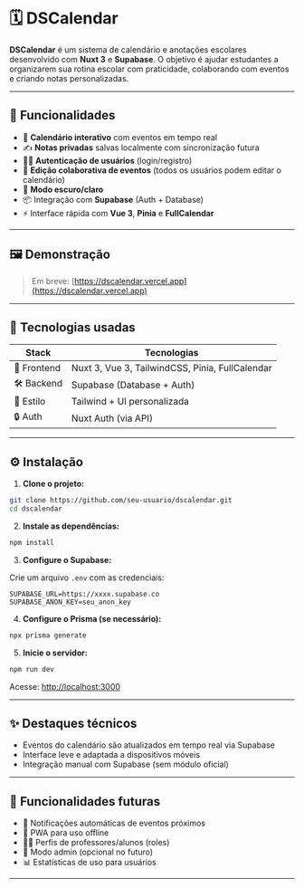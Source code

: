 # 🗓️ DSCalendar

**DSCalendar** é um sistema de calendário e anotações escolares desenvolvido com **Nuxt 3** e **Supabase**. O objetivo é ajudar estudantes a organizarem sua rotina escolar com praticidade, colaborando com eventos e criando notas personalizadas.

---

## 🚀 Funcionalidades

- 📅 **Calendário interativo** com eventos em tempo real  
- ✍️ **Notas privadas** salvas localmente com sincronização futura  
- 👨‍🎓 **Autenticação de usuários** (login/registro)  
- 🔧 **Edição colaborativa de eventos** (todos os usuários podem editar o calendário)  
- 🌙 **Modo escuro/claro**  
- 📦 Integração com **Supabase** (Auth + Database)  
- ⚡ Interface rápida com **Vue 3**, **Pinia** e **FullCalendar**

---

## 🖼️ Demonstração

> Em breve: [https://dscalendar.vercel.app](https://dscalendar.vercel.app)

---

## 🧱 Tecnologias usadas

| Stack        | Tecnologias                                          |
|--------------|-------------------------------------------------------|
| 💚 Frontend  | Nuxt 3, Vue 3, TailwindCSS, Pinia, FullCalendar       |
| 🛠️ Backend   | Supabase (Database + Auth)                            |
| 🎨 Estilo    | Tailwind + UI personalizada                           |
| 🔒 Auth      | Nuxt Auth (via API)                                   |

---

## ⚙️ Instalação

1. **Clone o projeto:**

```bash
git clone https://github.com/seu-usuario/dscalendar.git
cd dscalendar
```

2. **Instale as dependências:**

```bash
npm install
```

3. **Configure o Supabase:**

Crie um arquivo `.env` com as credenciais:

```env
SUPABASE_URL=https://xxxx.supabase.co
SUPABASE_ANON_KEY=seu_anon_key
```

4. **Configure o Prisma (se necessário):**

```bash
npx prisma generate
```

5. **Inicie o servidor:**

```bash
npm run dev
```

Acesse: [http://localhost:3000](http://localhost:3000)


---

## ✨ Destaques técnicos

- Eventos do calendário são atualizados em tempo real via Supabase  
- Interface leve e adaptada a dispositivos móveis  
- Integração manual com Supabase (sem módulo oficial)  

---

## 🧪 Funcionalidades futuras

- 🔔 Notificações automáticas de eventos próximos  
- 📱 PWA para uso offline  
- 👨‍🏫 Perfis de professores/alunos (roles)  
- 🔄 Modo admin (opcional no futuro)  
- 📊 Estatísticas de uso para usuários

---


